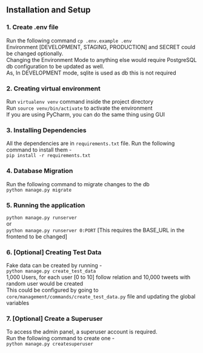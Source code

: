 ## Installation and Setup

### 1. Create .env file
Run the following command
```cp .env.example .env```         
Environment [DEVELOPMENT, STAGING, PRODUCTION] and SECRET could be changed optionally.      
Changing the Environment Mode to anything else would require PostgreSQL db configuration to be updated as well.        
As, In DEVELOPMENT mode, sqlite is used as db this is not required
      

### 2. Creating virtual environment
Run ```virtualenv venv``` command inside the project directory       
Run ```source venv/bin/activate``` to activate the environment          
If you are using PyCharm, you can do the same thing using GUI

### 3. Installing Dependencies
All the dependencies are in ```requirements.txt``` file. Run the following command to install them -             
``` pip install -r requirements.txt ```


### 4. Database Migration
Run the following command to migrate changes to the db           
``` python manage.py migrate ```


### 5. Running the application
``` python manage.py runserver ```         
or    
``` python manage.py runserver 0:PORT ``` [This requires the BASE_URL in the frontend to be changed]


### 6. [Optional] Creating Test Data
Fake data can be created by running -     
``` python manage.py create_test_data ```      
1,000 Users, for each user [0 to 10] follow relation and 10,000 tweets with random user would be created        
This could be configured by going to ```core/management/commands/create_test_data.py``` file and  updating the global variables


### 7. [Optional] Create a Superuser
To access the admin panel, a superuser account is required.             
Run the following command to create one -             
``` python manage.py createsuperuser ```